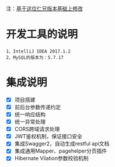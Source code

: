 注：[基于这位仁兄版本基础上修改](https://github.com/wangleeyom/code-artisan/)

# 开发工具的说明
	1、IntelliJ IDEA 2017.1.2
	2、MySQL的版本为：5.7.17
	
# 集成说明
- [x] 项目搭建
- [x] 前后台参数传递约定
- [x] 统一响应结构
- [x] 统一异常处理
- [x] CORS跨域请求处理
- [x] JWT鉴权机制，保证接口安全
- [x] 集成Swagger2，自动生成restful api文档
- [x] 集成通用Mapper、pagehelper分页插件
- [x] Hibernate Vilation参数校验机制	